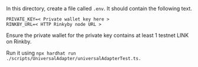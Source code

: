 In this directory, create a file called `.env`.  It should contain the following text.

```
PRIVATE_KEY=< Private wallet key here >
RINKBY_URL=< HTTP Rinkyby node URL >
```

Ensure the private wallet for the private key contains at least 1 testnet LINK on Rinkby.

Run it using `npx hardhat run ./scripts/UniversalAdapter/universalAdapterTest.ts.`
